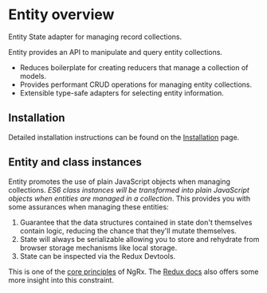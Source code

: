 # Entity overview

Entity State adapter for managing record collections.

Entity provides an API to manipulate and query entity collections.

- Reduces boilerplate for creating reducers that manage a collection of models.
- Provides performant CRUD operations for managing entity collections.
- Extensible type-safe adapters for selecting entity information.

## Installation 

Detailed installation instructions can be found on the [Installation](guide/entity/install) page.

## Entity and class instances

Entity promotes the use of plain JavaScript objects when managing collections. *ES6 class instances will be transformed into plain JavaScript objects when entities are managed in a collection*. This provides you with some assurances when managing these entities:

1. Guarantee that the data structures contained in state don't themselves contain logic, reducing the chance that they'll mutate themselves.
2. State will always be serializable allowing you to store and rehydrate from browser storage mechanisms like local storage.
3. State can be inspected via the Redux Devtools.

This is one of the [core principles](docs#core-principles) of NgRx. The [Redux docs](https://redux.js.org/faq/organizingstate#can-i-put-functions-promises-or-other-non-serializable-items-in-my-store-state) also offers some more insight into this constraint.
